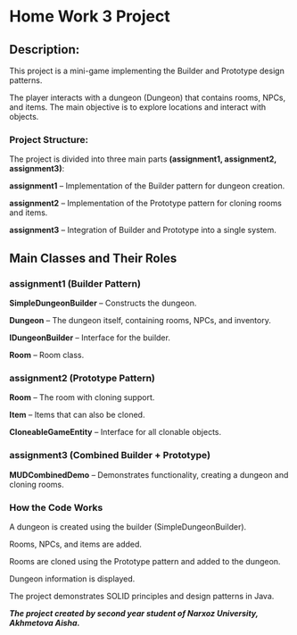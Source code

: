 # **Home Work 3 Project**

## **Description:**

This project is a mini-game implementing the Builder and Prototype design patterns.

The player interacts with a dungeon (Dungeon) that contains rooms, NPCs, and items. The main objective is to explore locations and interact with objects.

### **Project Structure:**

The project is divided into three main parts **(assignment1, assignment2, assignment3)**:

**assignment1** – Implementation of the Builder pattern for dungeon creation.

**assignment2** – Implementation of the Prototype pattern for cloning rooms and items.

**assignment3** – Integration of Builder and Prototype into a single system.

## Main Classes and Their Roles

### **assignment1 (Builder Pattern)**

**SimpleDungeonBuilder**  – Constructs the dungeon.

**Dungeon** – The dungeon itself, containing rooms, NPCs, and inventory.

**IDungeonBuilder** – Interface for the builder.

**Room** – Room class.

### **assignment2 (Prototype Pattern)**

**Room** – The room with cloning support.

**Item** – Items that can also be cloned.

**CloneableGameEntity** – Interface for all clonable objects.

### **assignment3 (Combined Builder + Prototype)**

**MUDCombinedDemo** – Demonstrates functionality, creating a dungeon and cloning rooms.

### **How the Code Works**

A dungeon is created using the builder (SimpleDungeonBuilder).

Rooms, NPCs, and items are added.

Rooms are cloned using the Prototype pattern and added to the dungeon.

Dungeon information is displayed.


The project demonstrates SOLID principles and design patterns in Java.

***The project created by second year student of Narxoz University, Akhmetova Aisha.***
